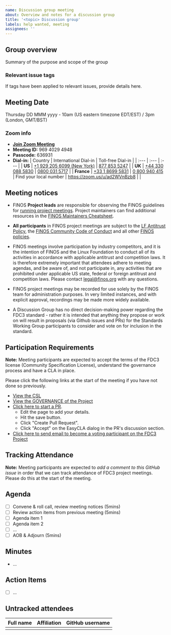 ```yaml
---
name: Discussion group meeting
about: Overview and notes for a discussion group
title: '<topic> Discussion group'
labels: help wanted, meeting
assignees: ''
---
```


## Group overview

Summary of the purpose and scope of the group

### Relevant issue tags

If tags have been applied to relevant issues, provide details here.

## Meeting Date

Thursday DD MMM yyyy - 10am (US eastern timezone EDT/EST) / 3pm (London, GMT/BST)

### Zoom info

- **[Join Zoom Meeting](https://zoom.us/j/96940294948?pwd=SjFibVdiN25QSWxva3FqRHY2RUFCdz09)**
- **Meeting ID:** 969 4029 4948
- **Passcode:** 636931
- **Dial-in:**
    | Country      | International Dial-in | Toll-free Dial-in |
    | :---        | :---        | :---        |
    | **US** | [+1 929 205 6099 (New York)](tel:+19292056099) | [877 853 5247](tel:8778535247) |
    | **UK** | [+44 330 088 5830](tel:+443300885830) | [0800 031 5717](tel:08000315717) |
    | **France** | [+33 1 8699 5831](tel:+33186995831) | [0 800 940 415](tel:0800940415) 
    | Find your local number | <https://zoom.us/u/ad2WVnBzb8> | |

## Meeting notices

- FINOS **Project leads** are responsible for observing the FINOS guidelines for [running project meetings](https://community.finos.org/docs/governance/meeting-procedures/). Project maintainers can find additional resources in the [FINOS Maintainers Cheatsheet](https://community.finos.org/docs/finos-maintainers-cheatsheet).

- **All participants** in FINOS project meetings are subject to the [LF Antitrust Policy](https://www.linuxfoundation.org/antitrust-policy/), the [FINOS Community Code of Conduct](https://community.finos.org/docs/governance/code-of-conduct) and all other [FINOS policies](https://community.finos.org/docs/governance/#policies).

- FINOS meetings involve participation by industry competitors, and it is the intention of FINOS and the Linux Foundation to conduct all of its activities in accordance with applicable antitrust and competition laws. It is therefore extremely important that attendees adhere to meeting agendas, and be aware of, and not participate in, any activities that are prohibited under applicable US state, federal or foreign antitrust and competition laws. Please contact <legal@finos.org> with any questions.

- FINOS project meetings may be recorded for use solely by the FINOS team for administration purposes. In very limited instances, and with explicit approval, recordings may be made more widely available.
  
- A Discussion Group has no direct decision-making power regarding the FDC3 standard - rather it is intended that anything they propose or work on will result in proposals (via Github issues and PRs) for the Standards Working Group participants to consider and vote on for inclusion in the standard.

## Participation Requirements

**Note:** Meeting participants are expected to accept the terms of the FDC3 license (Community Specification License), understand the governance process and have a CLA in place.  

Please click the following links at the start of the meeting if you have not done so previously.

- [View the CSL](https://github.com/finos/FDC3/blob/main/LICENSE.md)
- [View the GOVERNANCE of the Project](https://github.com/finos/FDC3/blob/main/GOVERNANCE.md)
- [Click here to start a PR](https://github.com/finos/FDC3/edit/main/NOTICES.md).
  - Edit the page to add your details.
  - Hit the save button.
  - Click "Create Pull Request".
  - Click "Accept" on the EasyCLA dialog in the PR's discussion section.
- [Click here to send email to become a voting participant on the FDC3 Project](mailto:fdc3-participants+subscribe@finos.org?subject=Please%20enroll%20me%20as%20an%20FDC3%20Standards%20Participant&amp;body=HI%2C%20my%20name%20is%20%3CFirstName%20LastName%3E%20and%20I'd%20like%20to%20formally%20participate%20to%20the%20FDC3%20standard%20process.%20I%20plan%20to%20contribute%20as%20%3Cindividual%7Con%20behalf%20of%20organizationName%3E%20and%20I%20have%20reviewed%20the%20policies%20described%20at%20https%3A%2F%2Fgithub.com%2Ffinos%2FFDC3%2Fblob%2Fmain%2FGOVERNANCE.md%20and%20read%20the%20license%20at%20https%3A%2F%2Fgithub.com%2Ffinos%2FFDC3%2Fblob%2Fmain%2FLICENSE%20.%20Thank%20you!")

## Tracking Attendance

**Note:** Meeting participants are expected to _add a comment to this GitHub issue_ in order that we can track attendance of FDC3 project meetings.  Please do this at the start of the meeting.

## Agenda

- [ ] Convene & roll call, review meeting notices (5mins)
- [ ] Review action items from previous meeting (5mins)
- [ ] Agenda item 1
- [ ] Agenda item 2
- [ ] ...
- [ ] AOB & Adjourn (5mins)

## Minutes

- ...

## Action Items

- [ ] ...

## Untracked attendees

| Full name | Affiliation | GitHub username |
|-----------|-------------|-----------------|
|           |             |                 |
